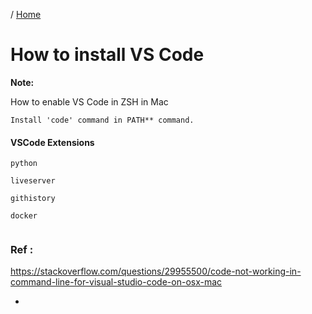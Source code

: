 / [Home](index.md)

# How to install VS Code

**Note:** 



How to enable VS Code in ZSH in Mac
```
Install 'code' command in PATH** command.
```


#### VSCode Extensions
```
python

liveserver

githistory

docker


```


### Ref :
https://stackoverflow.com/questions/29955500/code-not-working-in-command-line-for-visual-studio-code-on-osx-mac
  * []()
